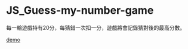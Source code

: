 # JS_Guess-my-number-game

每一輪遊戲持有20分，每猜錯一次扣一分，遊戲將會記錄猜對後的最高分數。

[demo](https://kkaic.github.io/JS_Guess-my-number-game/)  
